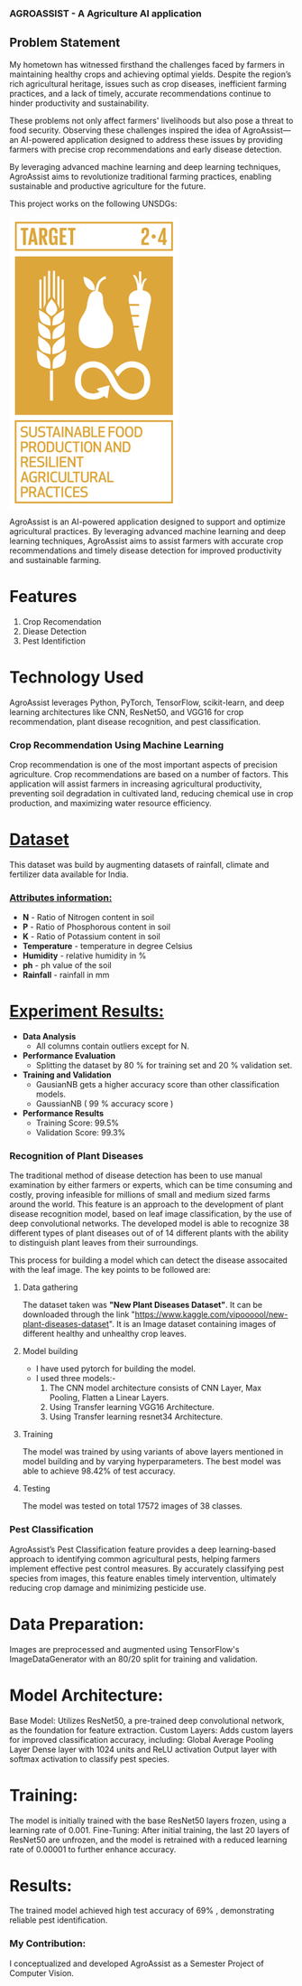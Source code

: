 ### AGROASSIST - A Agriculture AI application

## Problem Statement 

My hometown has witnessed firsthand the challenges faced by farmers in maintaining healthy crops and achieving optimal yields. Despite the region’s rich agricultural heritage, issues such as crop diseases, inefficient farming practices, and a lack of timely, accurate recommendations continue to hinder productivity and sustainability. 

These problems not only affect farmers' livelihoods but also pose a threat to food security. Observing these challenges inspired the idea of AgroAssist—an AI-powered application designed to address these issues by providing farmers with precise crop recommendations and early disease detection. 

By leveraging advanced machine learning and deep learning techniques, AgroAssist aims to revolutionize traditional farming practices, enabling sustainable and productive agriculture for the future.

This project works on the following UNSDGs: 

<div style="display: flex; justify-content: space-between;">
    <img src="un6.png" alt="UN SDG" width="300"/>
</div>

AgroAssist is an AI-powered application designed to support and optimize agricultural practices. By leveraging advanced machine learning and deep learning techniques, AgroAssist aims to assist farmers with accurate crop recommendations and timely disease detection for improved productivity and sustainable farming.

# Features 

1. Crop Recomendation 
2. Diease Detection 
3. Pest Identifiction

# Technology Used 
AgroAssist leverages Python, PyTorch, TensorFlow, scikit-learn, and deep learning architectures like CNN, ResNet50, and VGG16 for crop recommendation, plant disease recognition, and pest classification.



### Crop Recommendation Using Machine Learning

Crop recommendation is one of the most important aspects of precision agriculture. Crop recommendations are based on a number of factors. This application will assist farmers in increasing agricultural productivity, preventing soil degradation in cultivated land, reducing chemical use in crop production, and maximizing water resource efficiency.

# [Dataset]()
This dataset was build by augmenting datasets of rainfall, climate and fertilizer data available for India.

### [Attributes information:]()
* **N** - Ratio of Nitrogen content in soil
* **P** - Ratio of Phosphorous content in soil
* **K** - Ratio of Potassium content in soil
* **Temperature** -  temperature in degree Celsius
* **Humidity** - relative humidity in %
* **ph** - ph value of the soil
* **Rainfall** - rainfall in mm 

# [Experiment Results:]()
* **Data Analysis**
    * All columns contain outliers except for N.
 * **Performance Evaluation**
    * Splitting the dataset by 80 % for training set and 20 % validation set.
 * **Training and Validation**
    * GausianNB gets a higher accuracy score than other classification models.
    * GaussianNB ( 99 % accuracy score )
 * **Performance Results**
    * Training Score: 99.5%
    * Validation Score: 99.3%

 
### Recognition of Plant Diseases 


The traditional method of disease detection has been to use manual examination by either farmers or experts, which
can be time consuming and costly, proving infeasible for millions of small and medium sized farms around the world. This feature is an approach to the development of plant disease recognition model, based on leaf image classification, by the use of deep convolutional networks. The developed model is able to recognize 38 different types of plant diseases out of of 14 different plants with the ability to distinguish plant leaves from their surroundings.

This process for building a model which can detect the disease assocaited with the leaf image. The key points to be followed are:

1. Data gathering

   The dataset taken was **"New Plant Diseases Dataset"**. It can be downloaded through the link "https://www.kaggle.com/vipoooool/new-plant-diseases-dataset". It is an Image dataset containing images of different healthy and unhealthy crop leaves.

2. Model building

   - I have used pytorch for building the model.
   - I used three models:-
     1. The CNN model architecture consists of CNN Layer, Max Pooling, Flatten a Linear Layers.
     2. Using Transfer learning VGG16 Architecture.
     3. Using Transfer learning resnet34 Architecture.

3. Training

   The model was trained by using variants of above layers mentioned in model building and by varying hyperparameters. The best model was able to achieve 98.42% of test accuracy.

4. Testing

   The model was tested on total 17572 images of 38 classes.


### Pest Classification

AgroAssist’s Pest Classification feature provides a deep learning-based approach to identifying common agricultural pests, helping farmers implement effective pest control measures. By accurately classifying pest species from images, this feature enables timely intervention, ultimately reducing crop damage and minimizing pesticide use.

# Data Preparation:

Images are preprocessed and augmented using TensorFlow's ImageDataGenerator with an 80/20 split for training and validation.

# Model Architecture:

Base Model: Utilizes ResNet50, a pre-trained deep convolutional network, as the foundation for feature extraction.
Custom Layers: Adds custom layers for improved classification accuracy, including:
Global Average Pooling Layer
Dense layer with 1024 units and ReLU activation
Output layer with softmax activation to classify pest species.

# Training:

The model is initially trained with the base ResNet50 layers frozen, using a learning rate of 0.001.
Fine-Tuning: After initial training, the last 20 layers of ResNet50 are unfrozen, and the model is retrained with a reduced learning rate of 0.00001 to further enhance accuracy.

# Results:

The trained model achieved high test accuracy of 69% , demonstrating reliable pest identification.

### My Contribution:
I conceptualized and developed AgroAssist as a Semester Project of Computer Vision.

